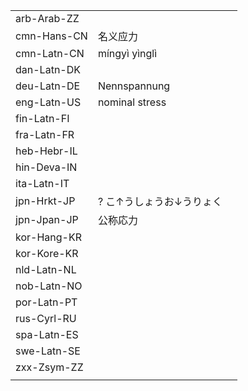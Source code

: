 | | | |
|-|-|-|
| arb-Arab-ZZ |  |  |
| cmn-Hans-CN | 名义应力 |  |
| cmn-Latn-CN | míngyì yìnglì |  |
| dan-Latn-DK |  |  |
| deu-Latn-DE | Nennspannung |  |
| eng-Latn-US | nominal stress |  |
| fin-Latn-FI |  |  |
| fra-Latn-FR |  |  |
| heb-Hebr-IL |  |  |
| hin-Deva-IN |  |  |
| ita-Latn-IT |  |  |
| jpn-Hrkt-JP | ? こ↑うしょうお↓うりょく |  |
| jpn-Jpan-JP | 公称応力 |  |
| kor-Hang-KR |  |  |
| kor-Kore-KR |  |  |
| nld-Latn-NL |  |  |
| nob-Latn-NO |  |  |
| por-Latn-PT |  |  |
| rus-Cyrl-RU |  |  |
| spa-Latn-ES |  |  |
| swe-Latn-SE |  |  |
| zxx-Zsym-ZZ |  |  |
|  |  |  |
